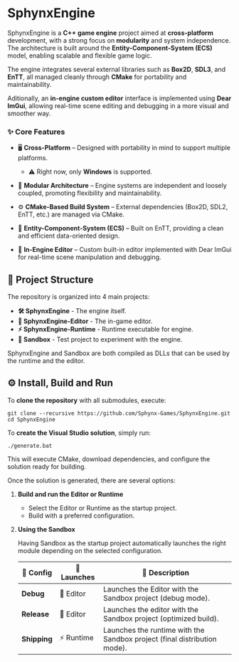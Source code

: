 # SphynxEngine

SphynxEngine is a **C++ game engine** project aimed at **cross-platform** development, with a strong focus on **modularity** and system independence. The architecture is built around the **Entity-Component-System (ECS)** model, enabling scalable and flexible game logic.

The engine integrates several external libraries such as **Box2D**, **SDL3**, and **EnTT**, all managed cleanly through **CMake** for portability and maintainability.

Aditionally, an **in-engine custom editor** interface is implemented using **Dear ImGui**, allowing real-time scene editing and debugging in a more visual and smoother way.

### **✨ Core Features**

- 🖥 **Cross-Platform** – Designed with portability in mind to support multiple platforms. 
    - ⚠️ Right now, only **Windows** is supported.

- 🧩 **Modular Architecture** – Engine systems are independent and loosely coupled, promoting flexibility and maintainability.

- ⚙️ **CMake-Based Build System** – External dependencies (Box2D, SDL2, EnTT, etc.) are managed via CMake.

- 🧠 **Entity-Component-System (ECS)** – Built on EnTT, providing a clean and efficient data-oriented design.

- 🎨 **In-Engine Editor** – Custom built-in editor implemented with Dear ImGui for real-time scene manipulation and debugging.

## **📂 Project Structure**

The repository is organized into 4 main projects:
- **🛠️ SphynxEngine** - The engine itself.
- **🎨 SphynxEngine-Editor** - The in-game editor.
- **⚡ SphynxEngine-Runtime** - Runtime executable for engine.
- **🧪 Sandbox** - Test project to experiment with the engine.

SphynxEngine and Sandbox are both compiled as DLLs that can be used by the runtime and the editor.

## **⚙️ Install, Build and Run**

To **clone the repository** with all submodules, execute:

    git clone --recursive https://github.com/Sphynx-Games/SphynxEngine.git
    cd SphynxEngine

To **create the Visual Studio solution**, simply run:

    ./generate.bat

This will execute CMake, download dependencies, and configure the solution ready for building.

Once the solution is generated, there are several options:

1. **Build and run the Editor or Runtime**

    - Select the Editor or Runtime as the startup project.
    - Build with a preferred configuration.

2. **Using the Sandbox**

    Having Sandbox as the startup project automatically launches the right module depending on the selected configuration.

    | 🔧 Config | 🚀 Launches | 📝 Description |
    |------------------|------------|----------------|
    | **Debug**        | 🎨 Editor  | Launches the Editor with the Sandbox project (debug mode). |
    | **Release**      | 🎨 Editor  | Launches the editor with the Sandbox project (optimized build). |
    | **Shipping**     | ⚡ Runtime | Launches the runtime with the Sandbox project (final distribution mode). |
